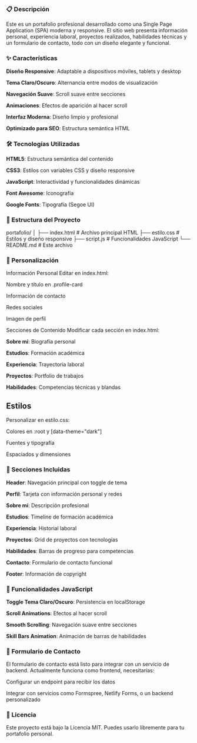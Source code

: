### 📋 Descripción
Este es un portafolio profesional desarrollado como una Single Page Application (SPA) moderna y responsive. El sitio web presenta información personal, experiencia laboral, proyectos realizados, habilidades técnicas y un formulario de contacto, todo con un diseño elegante y funcional.

### ✨ Características
**Diseño Responsive**: Adaptable a dispositivos móviles, tablets y desktop

**Tema Claro/Oscuro**: Alternancia entre modos de visualización

**Navegación Suave**: Scroll suave entre secciones

**Animaciones**: Efectos de aparición al hacer scroll

**Interfaz Moderna**: Diseño limpio y profesional

**Optimizado para SEO**: Estructura semántica HTML

### 🛠️ Tecnologías Utilizadas
**HTML5**: Estructura semántica del contenido

**CSS3**: Estilos con variables CSS y diseño responsive

**JavaScript**: Interactividad y funcionalidades dinámicas

**Font Awesome**: Iconografía

**Google Fonts**: Tipografía (Segoe UI)

### 📁 Estructura del Proyecto

portafolio/
│
├── index.html          # Archivo principal HTML
├── estilo.css          # Estilos y diseño responsive
├── script.js           # Funcionalidades JavaScript
└── README.md           # Este archivo

### 🎨 Personalización
Información Personal
Editar en index.html:

Nombre y título en .profile-card

Información de contacto

Redes sociales

Imagen de perfil

Secciones de Contenido
Modificar cada sección en index.html:

**Sobre mí**: Biografía personal

**Estudios**: Formación académica

**Experiencia**: Trayectoria laboral

**Proyectos**: Portfolio de trabajos

**Habilidades**: Competencias técnicas y blandas

## Estilos
Personalizar en estilo.css:

Colores en :root y [data-theme="dark"]

Fuentes y tipografía

Espaciados y dimensiones

### 📱 Secciones Incluidas
**Header**: Navegación principal con toggle de tema

**Perfil**: Tarjeta con información personal y redes

**Sobre mí**: Descripción profesional

**Estudios**: Timeline de formación académica

**Experiencia**: Historial laboral

**Proyectos**: Grid de proyectos con tecnologías

**Habilidades**: Barras de progreso para competencias

**Contacto**: Formulario de contacto funcional

**Footer**: Información de copyright

### 🌟 Funcionalidades JavaScript
**Toggle Tema Claro/Oscuro**: Persistencia en localStorage

**Scroll Animations**: Efectos al hacer scroll

**Smooth Scrolling**: Navegación suave entre secciones

**Skill Bars Animation**: Animación de barras de habilidades

### 📧 Formulario de Contacto
El formulario de contacto está listo para integrar con un servicio de backend. Actualmente funciona como frontend, necesitarías:

Configurar un endpoint para recibir los datos

Integrar con servicios como Formspree, Netlify Forms, o un backend personalizado

### 📄 Licencia
Este proyecto está bajo la Licencia MIT. Puedes usarlo libremente para tu portafolio personal.
